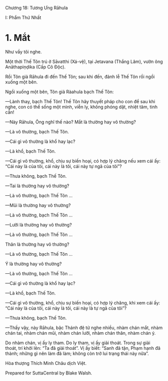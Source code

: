  

Chương 18: Tương Ưng Rāhula

I: Phẩm Thứ Nhất

# 1\. Mắt

Như vầy tôi nghe.

Một thời Thế Tôn trú ở Sāvatthi (Xá-vệ), tại Jetavana (Thắng Lâm), vườn ông Anāthapiṇḍika (Cấp Cô Ðộc).

Rồi Tôn giả Rāhula đi đến Thế Tôn; sau khi đến, đảnh lễ Thế Tôn rồi ngồi xuống một bên.

Ngồi xuống một bên, Tôn giả Ràahula bạch Thế Tôn:

—Lành thay, bạch Thế Tôn! Thế Tôn hãy thuyết pháp cho con để sau khi nghe, con có thể sống một mình, viễn ly, không phóng dật, nhiệt tâm, tinh cần!

—Này Rāhula, Ông nghĩ thế nào? Mắt là thường hay vô thường?

—Là vô thường, bạch Thế Tôn.

—Cái gì vô thường là khổ hay lạc?

—Là khổ, bạch Thế Tôn.

—Cái gì vô thường, khổ, chịu sự biến hoại, có hợp lý chăng nếu xem cái ấy: “Cái này là của tôi, cái này là tôi, cái này tự ngã của tôi”?

—Thưa không, bạch Thế Tôn.

—Tai là thường hay vô thường?

—Là vô thường, bạch Thế Tôn …

—Mũi là thường hay vô thường?

—Là vô thường, bạch Thế Tôn …

—Lưỡi là thường hay vô thường?

—Là vô thường, bạch Thế Tôn …

Thân là thường hay vô thường?

—Là vô thường, bạch Thế Tôn …

Ý là thường hay vô thường?

—Là vô thường, bạch Thế Tôn …

—Cái gì vô thường là khổ hay lạc?

—Là khổ, bạch Thế Tôn.

—Cái gì vô thường, khổ, chịu sự biến hoại, có hợp lý chăng, khi xem cái ấy: “Cái này là của tôi, cái này là tôi, cái này là tự ngã của tôi”?

—Thưa không, bạch Thế Tôn.

—Thấy vậy, này Rāhula, bậc Thánh đệ tử nghe nhiều, nhàm chán mắt, nhàm chán tai, nhàm chán mũi, nhàm chán lưỡi, nhàm chán thân, nhàm chán ý.

Do nhàm chán, vị ấy ly tham. Do ly tham, vị ấy giải thoát. Trong sự giải thoát, trí khởi lên: “Ta đã giải thoát”. Vị ấy biết: “Sanh đã tận, Phạm hạnh đã thành; những gì nên làm đã làm; không còn trở lui trạng thái này nữa”.

Hòa thượng Thích Minh Châu dịch Việt.

Prepared for SuttaCentral by Blake Walsh.